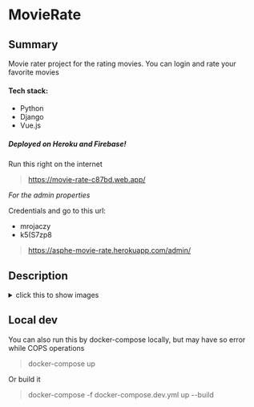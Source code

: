 # MovieRate

## Summary

Movie rater project for the rating movies. You can login and  rate your favorite movies

#### Tech stack:
 - Python
 - Django
 - Vue.js


##### Deployed on Heroku and Firebase!
Run this right on the internet
> https://movie-rate-c87bd.web.app/


*For the admin properties*

Credentials and go to this url:
 - mrojaczy
 - k5(S7zp8

> https://asphe-movie-rate.herokuapp.com/admin/




## Description
<details><summary>click this to show images</summary>
![](./documentation/img/Screen%20Shot%202021-06-07%20at%2018.58.39.png)

Main view of the app

This is what we see as we come to the main page


### Admin's panel and movie creation
![](./documentation/img/Screen%20Shot%202021-06-07%20at%2019.00.07.png)
![](./documentation/img/Screen%20Shot%202021-06-07%20at%2019.01.37.png)
![](./documentation/img/Screen%20Shot%202021-06-07%20at%2019.04.58.png)
This is how admin can create movies


![](./documentation/img/Screen%20Shot%202021-06-07%20at%2019.01.47.png)
And we have created a movie


![](./documentation/img/Screen%20Shot%202021-06-07%20at%2019.04.48.png)
Let's create a bunch of movies


### Validation
![](./documentation/img/Screen%20Shot%202021-06-07%20at%2019.03.24.png)

![](./documentation/img/Screen%20Shot%202021-06-07%20at%2019.03.33.png)

![](./documentation/img/Screen%20Shot%202021-06-07%20at%2019.05.15.png)

### User view
As we create a new user and login

![](./documentation/img/Screen%20Shot%202021-06-07%20at%2019.05.25.png)

![](./documentation/img/Screen%20Shot%202021-06-07%20at%2019.05.34.png)

![](./documentation/img/Screen%20Shot%202021-06-07%20at%2019.05.38.png)
Pay attention, that ordinary user cannot update or delete movies

</details>


## Local dev
You can also run this by docker-compose locally, but may have so error while COPS operations

> docker-compose up

Or build it

> docker-compose -f docker-compose.dev.yml up --build
